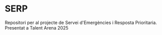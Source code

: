 # SERP
Repositori per al projecte de Servei d'Emergències i Resposta Prioritaria. Presentat a Talent Arena 2025
